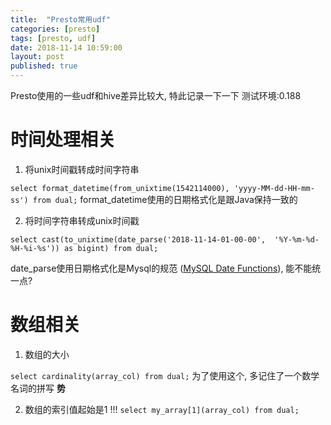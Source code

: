 ```yaml
---
title:  "Presto常用udf"
categories: [presto]
tags: [presto, udf]
date: 2018-11-14 10:59:00
layout: post
published: true
---
```



Presto使用的一些udf和hive差异比较大, 特此记录一下一下
测试环境:0.188

# 时间处理相关


1. 将unix时间戳转成时间字符串

`select format_datetime(from_unixtime(1542114000), 'yyyy-MM-dd-HH-mm-ss') from dual;`
format_datetime使用的日期格式化是跟Java保持一致的

2. 将时间字符串转成unix时间戳

`select cast(to_unixtime(date_parse('2018-11-14-01-00-00',  '%Y-%m-%d-%H-%i-%s')) as bigint) from dual;`

date_parse使用日期格式化是Mysql的规范 ([MySQL Date Functions](https://prestodb.io/docs/0.188/functions/datetime.html)), 能不能统一点?


# 数组相关
1. 数组的大小

`select cardinality(array_col) from dual;`
为了使用这个, 多记住了一个数学名词的拼写 **势**


2. 数组的索引值起始是1 !!!
`select my_array[1](array_col) from dual;`












